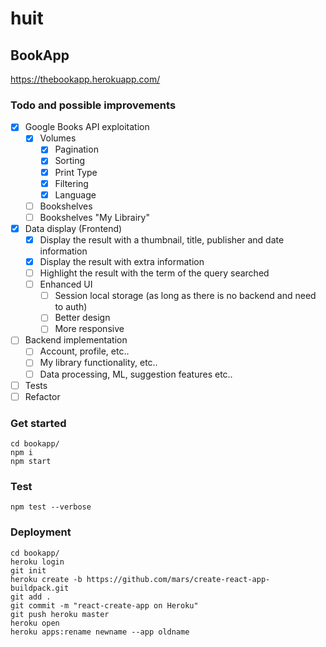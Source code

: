 # huit

## BookApp

https://thebookapp.herokuapp.com/

### Todo and possible improvements

- [x] Google Books API exploitation
    - [x] Volumes
        - [x] Pagination
        - [x] Sorting
        - [x] Print Type
        - [x] Filtering
        - [x] Language
    - [ ] Bookshelves
    - [ ] Bookshelves "My Librairy"
- [x] Data display (Frontend)
    - [x] Display the result with a thumbnail, title, publisher and date information
    - [x] Display the result with extra information
    - [ ] Highlight the result with the term of the query searched
    - [ ] Enhanced UI
        - [ ] Session local storage (as long as there is no backend and need to auth)
        - [ ] Better design
        - [ ] More responsive
- [ ] Backend implementation
    - [ ] Account, profile, etc..
    - [ ] My library functionality, etc..
    - [ ] Data processing, ML, suggestion features etc..
- [ ] Tests
- [ ] Refactor

### Get started

```
cd bookapp/
npm i
npm start
```
### Test

```
npm test --verbose
```

### Deployment

```
cd bookapp/
heroku login
git init
heroku create -b https://github.com/mars/create-react-app-buildpack.git
git add .
git commit -m "react-create-app on Heroku"
git push heroku master
heroku open
heroku apps:rename newname --app oldname
```
